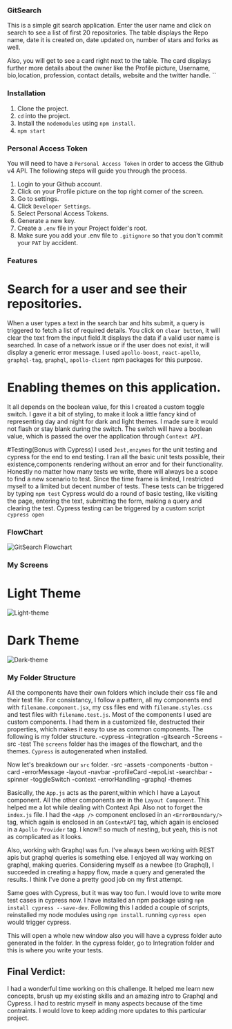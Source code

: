 ### GitSearch
This is a simple git search application. Enter the user name and click on search to see a list of first 20 repositories. The table displays the Repo name, date it is created on, date updated on, number of stars and forks as well. 

Also, you will get to see a card right next to the table. The card displays further more details about the owner like the Profile picture, Username, bio,location, profession, contact details, website and the twitter handle.
``
### Installation
1. Clone the project.
2. `cd` into the project.
3. Install the `nodemodules` using `npm install`.
4. `npm start`

### Personal Access Token
You will need to have a `Personal Access Token` in order to access the Github v4 API.
The following steps will guide you through the process.
1. Login to your Github account.
2. Click on your Profile picture on the top right corner of the screen.
3. Go to settings.
4. Click `Developer Settings`.
5. Select Personal Access Tokens.
6. Generate a new key.
7. Create a `.env` file in your Project folder's root.
8. Make sure you add your .env file to `.gitignore` so that you don't commit your `PAT` by accident.

### Features
# Search for a user and see their repositories.
When a user types a text in the search bar and hits submit, a query is triggered to fetch a list of required details. You click on `clear button`, it will clear the text from the input field.It displays the data if a valid user name is searched. In case of a network issue or if the user does not exist, it will display a generic error message. I used `apollo-boost`, `react-apollo`, `graphql-tag`, `graphql`, `apollo-client` npm packages for this purpose.

# Enabling themes on this application.
It all depends on the boolean value, for this I created a custom toggle switch. I gave it a bit of styling, to make it look a little fancy kind of representing day and night for dark and light themes. I made sure it would not flash or stay blank during the switch. The switch will have a boolean value, which is passed the over the application through `Context API. `

#Testing(Bonus with Cypress)
I used `Jest,enzymes` for the unit testing and cypress for the end to end testing.
I ran all the basic unit tests possible, their existence,components rendering without an error and for their functionality. Honestly no matter how many tests we write, there will always be a scope to find a new scenario to test. Since the time frame is limited, I restricted myself to a limited but decent number of tests. These tests can be triggered by typing `npm test`
Cypress would do a round of basic testing, like visiting the page, entering the text, submitting the form, making a query and clearing the test. Cypress testing can be triggered by a custom script `cypress open`


### FlowChart
![GitSearch Flowchart](https://user-images.githubusercontent.com/33136806/105825987-785f6300-5f7d-11eb-88b4-ccc2f748d79f.jpeg)


### My Screens

# Light Theme
![Light-theme](https://user-images.githubusercontent.com/33136806/105825881-51a12c80-5f7d-11eb-8cad-109499e769e1.jpeg)

# Dark Theme
![Dark-theme](https://user-images.githubusercontent.com/33136806/105825935-67165680-5f7d-11eb-89b2-a39b480ae914.jpeg)


### My Folder Structure
All the components have their own folders which include their css file and their test file.
For consistancy, I follow a pattern, all my components end with `filename.component.jsx`, my css files end with `filename.styles.css` and test files with `filename.test.js`.
Most of the components I used are custom components. I had them in a customized file, destructed their properties, which makes it easy to use as common components. The following is my folder structure.
-cypress
  -integration
    -gitsearch
-Screens
-src
-test
The `screens` folder has the images of the flowchart, and the themes.
`Cypress` is autogenerated when installed.

Now let's breakdown our `src` folder.
-src
 -assets
 -components
   -button
   -card
   -errorMessage
   -layout
   -navbar
   -profileCard
   -repoList
   -searchbar
   -spinner
   -toggleSwitch
 -context
 -errorHandling
 -graphql
 -themes
 
Basically, the `App.js` acts as the parent,within which I have a Layout component. All the other components are in the `Layout Component`. This helped me a lot while dealing with Context Api. Also not to forget the `index.js` file. I had the `<App />` component enclosed in an `<ErrorBoundary/>` tag, which again is enclosed in an `ContextAPI` tag, which again is enclosed in a `Apollo Provider` tag. I know!! so much of nesting, but yeah, this is not as complicated as it looks.

Also, working with Graphql was fun. I've always been working with REST apis but graphql queries is something else. I enjoyed all way working on graphql, making queries. Considering myself as a newbee (to Graphql), I succeeded in creating a happy flow, made a query and generated the results. I think I've done a pretty good job on my first attempt.

Same goes with Cypress, but it was way too fun. I would love to write more test cases in cypress now. I have installed an npm package using `npm install cypress --save-dev`.
Following this I added a couple of scripts, reinstalled my node modules using `npm install`.
running `cypress open` would trigger cypress. 

This will open a whole new window also you will have a cypress folder auto generated in the folder. In the cypress folder, go to Integration folder and this is where you write your tests. 

## Final Verdict:
 I had a wonderful time working on this challenge. It helped me learn new concepts, brush up my existing skills and an amazing intro to Graphql and Cypress. I had to restric myself in many aspects because of the time contraints. I would love to keep adding more updates to this particular project.
